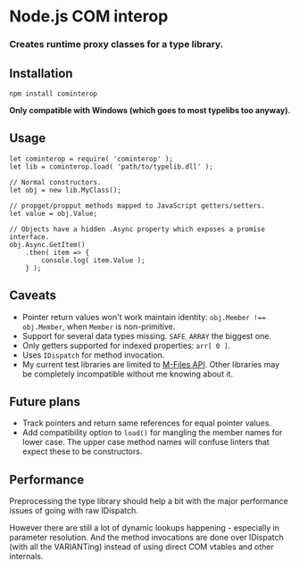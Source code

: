 # Node.js COM interop
### Creates runtime proxy classes for a type library.

## Installation

```
npm install cominterop
```

**Only compatible with Windows (which goes to most typelibs too anyway).**

## Usage

```
let cominterop = require( 'cominterop' );
let lib = cominterop.load( 'path/to/typelib.dll' );

// Normal constructors.
let obj = new lib.MyClass();

// propget/propput methods mapped to JavaScript getters/setters.
let value = obj.Value;

// Objects have a hidden .Async property which exposes a promise interface.
obj.Async.GetItem()
    .then( item => {
        console.log( item.Value );
    } );
```

## Caveats

- Pointer return values won't work maintain identity: `obj.Member !== obj.Member`,
  when `Member` is non-primitive.
- Support for several data types missing. `SAFE_ARRAY` the biggest one.
- Only getters supported for indexed properties: `arr[ 0 ]`.
- Uses `IDispatch` for method invocation.
- My current test libraries are limited to [M-Files API](https://www.m-files.com/api/documentation/latest/index.html).
  Other libraries may be completely incompatible without me knowing about it.

## Future plans

- Track pointers and return same references for equal pointer values.
- Add compatibility option to `load()` for mangling the member names for lower
  case. The upper case method names will confuse linters that expect these to
  be constructors.

## Performance

Preprocessing the type library should help a bit with the major performance
issues of going with raw IDispatch.

However there are still a lot of dynamic lookups happening - especially in
parameter resolution. And the method invocations are done over IDispatch (with
all the VARIANTing) instead of using direct COM vtables and other internals.
